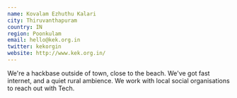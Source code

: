 ```yaml
---
name: Kovalam Ezhuthu Kalari
city: Thiruvanthapuram
country: IN
region: Poonkulam
email: hello@kek.org.in
twitter: kekorgin
website: http://www.kek.org.in/
---
```


We're a hackbase outside of town, close to the beach. We've got fast
internet, and a quiet rural ambience. We work with local social
organisations to reach out with Tech.
